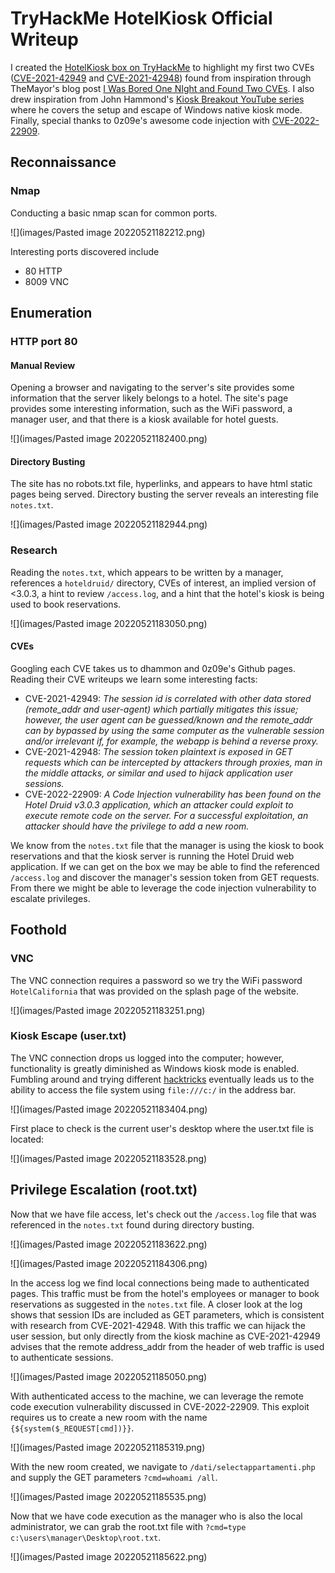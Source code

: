 # TryHackMe HotelKiosk Official Writeup
I created the [HotelKiosk box on TryHackMe]() to highlight my first two CVEs ([CVE-2021-42949](https://github.com/dhammon/HotelDruid-CVE-2021-42949) and [CVE-2021-42948](https://github.com/dhammon/HotelDruid-CVE-2021-42948)) found from inspiration through TheMayor's blog post [I Was Bored One NIght and Found Two CVEs](https://medium.themayor.tech/how-i-was-bored-one-night-and-found-two-cves-4233c3719194).  I also drew inspiration from John Hammond's [Kiosk Breakout YouTube series](https://youtube.com/playlist?list=PL1H1sBF1VAKUFRYvl-OO0Odzpp-9piVZO) where he covers the setup and escape of Windows native kiosk mode.  Finally, special thanks to 0z09e's awesome code injection with [CVE-2022-22909](https://github.com/0z09e/CVE-2022-22909).

## Reconnaissance
### Nmap
Conducting a basic nmap scan for common ports.

![](images/Pasted image 20220521182212.png)

Interesting ports discovered include
- 80 HTTP
- 8009 VNC

## Enumeration
### HTTP port 80
#### Manual Review
Opening a browser and navigating to the server's site provides some information that the server likely belongs to a hotel.  The site's page provides some interesting information, such as the WiFi password, a manager user, and that there is a kiosk available for hotel guests.

![](images/Pasted image 20220521182400.png)

#### Directory Busting 
The site has no robots.txt file, hyperlinks, and appears to have html static pages being served.  Directory busting the server reveals an interesting file ```notes.txt```.

![](images/Pasted image 20220521182944.png)

### Research
Reading the `notes.txt`, which appears to be written by a manager, references a `hoteldruid/` directory, CVEs of interest, an implied version of <3.0.3, a hint to review `/access.log`, and a hint that the hotel's kiosk is being used to book reservations.

![](images/Pasted image 20220521183050.png)

#### CVEs
Googling each CVE takes us to dhammon and 0z09e's Github pages.  Reading their CVE writeups we learn some interesting facts:
- CVE-2021-42949: *The session id is correlated with other data stored (remote_addr and user-agent) which partially mitigates this issue; however, the user agent can be guessed/known and the remote_addr can by bypassed by using the same computer as the vulnerable session and/or irrelevant if, for example, the webapp is behind a reverse proxy.*
- CVE-2021-42948: *The session token plaintext is exposed in GET requests which can be intercepted by attackers through proxies, man in the middle attacks, or similar and used to hijack application user sessions.*
- CVE-2022-22909: *A Code Injection vulnerability has been found on the Hotel Druid v3.0.3 application, which an attacker could exploit to execute remote code on the server. For a successful exploitation, an attacker should have the privilege to add a new room.*

We know from the `notes.txt` file that the manager is using the kiosk to book reservations and that the kiosk server is running the Hotel Druid web application.  If we can get on the box we may be able to find the referenced `/access.log` and discover the manager's session token from GET requests.  From there we might be able to leverage the code injection vulnerability to escalate privileges. 

## Foothold

### VNC
The VNC connection requires a password so we try the WiFi password `HotelCalifornia` that was provided on the splash page of the website.

![](images/Pasted image 20220521183251.png)

### Kiosk Escape (user.txt)
The VNC connection drops us logged into the computer; however, functionality is greatly diminished as Windows kiosk mode is enabled.  Fumbling around and trying different [hacktricks](https://book.hacktricks.xyz/hardware-physical-access/escaping-from-gui-applications#accessing-filesystem-from-the-browser) eventually leads us to the ability to access the file system using `file:///c:/` in the address bar.

![](images/Pasted image 20220521183404.png)

First place to check is the current user's desktop where the user.txt file is located:

![](images/Pasted image 20220521183528.png)

## Privilege Escalation (root.txt)
Now that we have file access, let's check out the `/access.log` file that was referenced in the `notes.txt` found during directory busting.

![](images/Pasted image 20220521183622.png)

![](images/Pasted image 20220521184306.png)

In the access log we find local connections being made to authenticated pages.  This traffic must be from the hotel's employees or manager to book reservations as suggested in the `notes.txt` file.  A closer look at the log shows that session IDs are included as GET parameters, which is consistent with research from CVE-2021-42948.  With this traffic we can hijack the user session, but only directly from the kiosk machine as CVE-2021-42949 advises that the remote address_addr from the header of web traffic is used to authenticate sessions.

![](images/Pasted image 20220521185050.png)

With authenticated access to the machine, we can leverage the remote code execution vulnerability discussed in CVE-2022-22909.  This exploit requires us to create a new room with the name `{${system($_REQUEST[cmd])}}`. 

![](images/Pasted image 20220521185319.png)

With the new room created, we navigate to `/dati/selectappartamenti.php` and supply the GET parameters `?cmd=whoami /all`. 

![](images/Pasted image 20220521185535.png)

Now that we have code execution as the manager who is also the local administrator, we can grab the root.txt file with `?cmd=type c:\users\manager\Desktop\root.txt`.

![](images/Pasted image 20220521185622.png)
